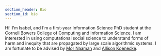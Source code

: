```yaml
---
section_header: Bio
section_id: bio
---
```

Hi! I'm Isabel, and I'm a first-year Information Science PhD student at the Cornell Bowers College of Computing and Information Science. I am interested in using computational social science to understand forms of harm and inequity that are propagated by large scale algorithmic systems. I am fortunate to be advised by [Mor Naaman](https://mmoorr.github.io/www_personal/) and [Allison Koenecke](https://koenecke.infosci.cornell.edu/). 